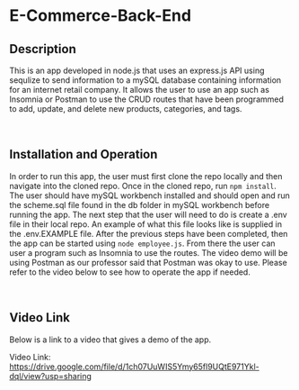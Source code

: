 # E-Commerce-Back-End

## Description
This is an app developed in node.js that uses an express.js API using sequlize to send information to a mySQL database containing information for an internet retail company. It allows the user to use an app such as Insomnia or Postman to use the CRUD routes that have been programmed to add, update, and delete new products, categories, and tags.

</br>

## Installation and Operation
In order to run this app, the user must first clone the repo locally and then navigate into the cloned repo. Once in the cloned repo, run `npm install`. The user should have mySQL workbench installed and should open and run the scheme.sql file found in the db folder in mySQL workbench before running the app. The next step that the user will need to do is create a .env file in their local repo. An example of what this file looks like is supplied in the .env.EXAMPLE file. After the previous steps have been completed, then the app can be started using `node employee.js`. From there the user can user a program such as Insomnia to use the routes. The video demo will be using Postman as our professor said that Postman was okay to use. Please refer to the video below to see how to operate the app if needed.

</br>

## Video Link
Below is a link to a video that gives a demo of the app.

Video Link: https://drive.google.com/file/d/1ch07UuWIS5Ymy65fl9UQtE971Ykl-dql/view?usp=sharing